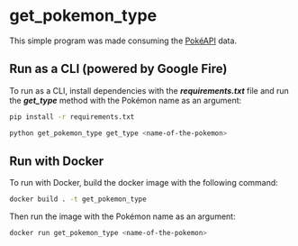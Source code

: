 # get_pokemon_type

This simple program was made consuming the [PokéAPI]("https://pokeapi.co/") data.

## Run as a CLI (powered by Google Fire)

To run as a CLI, install dependencies with the **_requirements.txt_** file and run the **_get\_type_** method 
with the Pokémon name as an argument:

```bash
pip install -r requirements.txt

python get_pokemon_type get_type <name-of-the-pokemon>
```

## Run with Docker

To run with Docker, build the docker image with the following command:

```bash
docker build . -t get_pokemon_type
```

Then run the image with the Pokémon name as an argument:

```bash
docker run get_pokemon_type <name-of-the-pokemon>
```
